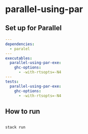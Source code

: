 # parallel-using-par

## Set up for Parallel

```yaml
---
dependencies:
  - paralel
---
executables:
  parallel-using-par-exe:
    ghc-options:
      - -with-rtsopts=-N4
---
tests:
  parallel-using-par-exe:
    ghc-options:
      - -with-rtsopts=-N4
```

## How to run

```bash

stack run

```
